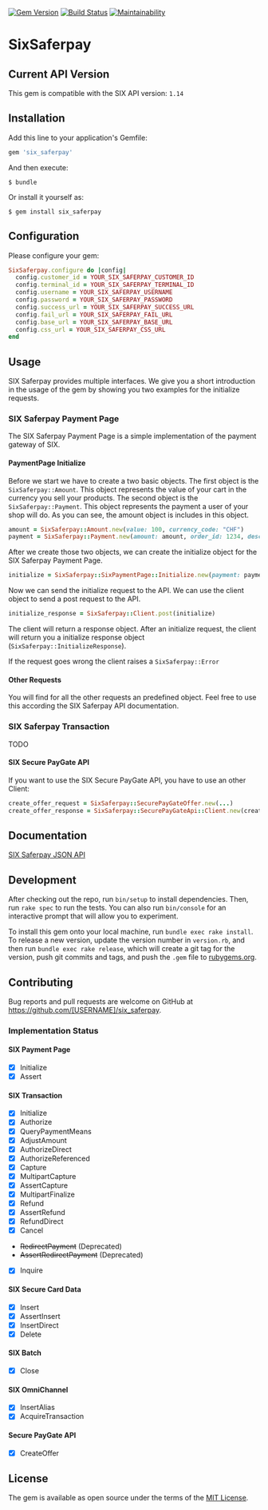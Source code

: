 [![Gem Version](https://badge.fury.io/rb/six_saferpay.svg)](https://badge.fury.io/rb/six_saferpay)
[![Build Status](https://travis-ci.org/fadendaten/six_saferpay.svg?branch=master)](https://travis-ci.org/fadendaten/six_saferpay)
[![Maintainability](https://api.codeclimate.com/v1/badges/76c9d1d0f261c276de96/maintainability)](https://codeclimate.com/github/fadendaten/six_saferpay/maintainability)

# SixSaferpay

## Current API Version

This gem is compatible with the SIX API version: `1.14`

## Installation

Add this line to your application's Gemfile:

```ruby
gem 'six_saferpay'
```

And then execute:

    $ bundle

Or install it yourself as:

    $ gem install six_saferpay


## Configuration

Please configure your gem:

```ruby
SixSaferpay.configure do |config|
  config.customer_id = YOUR_SIX_SAFERPAY_CUSTOMER_ID
  config.terminal_id = YOUR_SIX_SAFERPAY_TERMINAL_ID
  config.username = YOUR_SIX_SAFERPAY_USERNAME
  config.password = YOUR_SIX_SAFERPAY_PASSWORD
  config.success_url = YOUR_SIX_SAFERPAY_SUCCESS_URL
  config.fail_url = YOUR_SIX_SAFERPAY_FAIL_URL
  config.base_url = YOUR_SIX_SAFERPAY_BASE_URL
  config.css_url = YOUR_SIX_SAFERPAY_CSS_URL
end

```

## Usage

SIX Saferpay provides multiple interfaces. We give you a short introduction in the usage of the gem by showing you two examples for the initialize requests.

### SIX Saferpay Payment Page

The SIX Saferpay Payment Page is a simple implementation of the payment gateway of SIX.

#### PaymentPage Initialize

Before we start we have to create a two basic objects. The first object is the ```SixSaferpay::Amount```. This object represents the value of your cart in the currency you sell your products. The second object is the ```SixSaferpay::Payment```. This object represents the payment a user of your shop will do. As you can see, the amount object is includes in this object.

```ruby
amount = SixSaferpay::Amount.new(value: 100, currency_code: "CHF")
payment = SixSaferpay::Payment.new(amount: amount, order_id: 1234, description: 'Order #1234')
```

After we create those two objects, we can create the initialize object for the SIX Saferpay Payment Page.

```ruby
initialize = SixSaferpay::SixPaymentPage::Initialize.new(payment: payment)
```

Now we can send the initialize request to the API. We can use the client object to send a post request to the API.

```ruby
initialize_response = SixSaferpay::Client.post(initialize)
```
The client will return a response object. After an initialize request, the client will return you a initialize response object (```SixSaferpay::InitializeResponse```).

If the request goes wrong the client raises a ```SixSaferpay::Error```

#### Other Requests

You will find for all the other requests an predefined object. Feel free to use this according the SIX Saferpay API documentation.

### SIX Saferpay Transaction

TODO

#### SIX Secure PayGate API

If you want to use the SIX Secure PayGate API, you have to use an other Client:

```ruby
create_offer_request = SixSaferpay::SecurePayGateOffer.new(...)
create_offer_response = SixSaferpay::SecurePayGateApi::Client.new(create_offer_request)
```

## Documentation

[SIX Saferpay JSON API](https://saferpay.github.io/jsonapi)

## Development

After checking out the repo, run `bin/setup` to install dependencies. Then, run `rake spec` to run the tests. You can also run `bin/console` for an interactive prompt that will allow you to experiment.

To install this gem onto your local machine, run `bundle exec rake install`. To release a new version, update the version number in `version.rb`, and then run `bundle exec rake release`, which will create a git tag for the version, push git commits and tags, and push the `.gem` file to [rubygems.org](https://rubygems.org).

## Contributing

Bug reports and pull requests are welcome on GitHub at https://github.com/[USERNAME]/six_saferpay.

### Implementation Status

#### SIX Payment Page

- [x] Initialize
- [x] Assert

#### SIX Transaction

- [x] Initialize
- [x] Authorize
- [x] QueryPaymentMeans
- [x] AdjustAmount
- [x] AuthorizeDirect
- [x] AuthorizeReferenced
- [x] Capture
- [x] MultipartCapture
- [x] AssertCapture
- [x] MultipartFinalize
- [x] Refund
- [x] AssertRefund
- [x] RefundDirect
- [x] Cancel
- ~~RedirectPayment~~ (Deprecated)
- ~~AssertRedirectPayment~~ (Deprecated)
- [x] Inquire

#### SIX Secure Card Data

- [x] Insert
- [x] AssertInsert
- [x] InsertDirect
- [x] Delete

#### SIX Batch

- [x] Close

#### SIX OmniChannel

- [x] InsertAlias
- [x] AcquireTransaction

#### Secure PayGate API

- [x] CreateOffer

## License

The gem is available as open source under the terms of the [MIT License](https://opensource.org/licenses/MIT).
